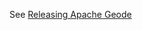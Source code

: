 See [Releasing Apache Geode](https://cwiki.apache.org/confluence/display/GEODE/Releasing+Apache+Geode)
